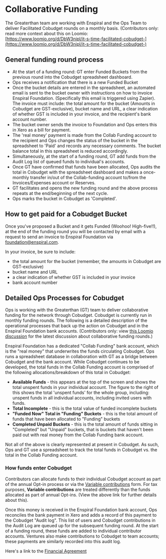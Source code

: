 # Collaborative Funding

The Greaterthan team are working with Enspiral and the Ops Team to deliver Facilitated Cobudget rounds on a monthly basis. \(Contributors only: read more context about this on Loomio: [https://www.loomio.org/d/DbW3nipl/it-s-time-facilitated-cobudget-](https://www.loomio.org/d/DbW3nipl/it-s-time-facilitated-cobudget-)

## General funding round process

* At the start of a funding round: GT enter Funded Buckets from the previous round into the Cobudget spreadsheet dashboard.
* Ops receives a notification that there is a new Funded Bucket
* Once the bucket details are entered in the spreadsheet, an automated email is sent to the bucket owner with instructions on how to invoice Enspiral Foundation. \(Specifically this email is triggered using Zapier\). The invoice must include: the total amount for the bucket \(Amounts in Cobudget are GST-exclusive\), bucket name and URL, a clear indication of whether GST is included in your invoice, and the recipient's bank account number.
* The bucket owner sends the invoice to Foundation and Ops enters this in Xero as a bill for payment.
* The 'real money' payment is made from the Collab Funding account to the recipient and Ops changes the status of the bucket in the spreadsheet to 'Paid' and records any necessary comments. The bucket balance total in this spreadsheet is reduced accordingly. 
* Simultaneously, at the start of a funding round, GT add funds from the Audit Log list of queued funds to individual's accounts.
* Once GT have confirmed that funds have been allocated, Ops audits the total in Cobudget with the spreadsheet dashboard and makes a once-monthly transfer in/out of the Collab-funding account to/from the Invoices/Expenses account or Reserves.
* GT facilitates and opens the new funding round and the above process repeats at the end/beginning of the next cycle.
* Ops marks the bucket in Cobudget as 'Completed'.

## How to get paid for a Cobudget Bucket

Once you've proposed a Bucket and it gets Funded \(Woohoo! High-five!!\), at the end of the funding round you will be contacted by email with a request to send an invoice to Enspiral Foundation via foundation@enspiral.com.

In your invoice, be sure to include:

* the total amount for the bucket \(remember, the amounts in Cobudget are GST-exclusive\)
* bucket name and URL
* a clear indication of whether GST is included in your invoice
* bank account number

## Detailed Ops Processes for Cobudget

Ops is working with the Greaterthan \(GT\) team to deliver collaborative funding for the network through Cobudget. Cobudget is currently run in monthly funding rounds. The following is a detailed description of the operational processes that back up the action on Cobudget and in the Enspiral Foundation bank accounts. \(Contributors only: view [this Loomio discussion](https://www.loomio.org/d/DbW3nipl/it-s-time-facilitated-cobudget-) for the latest discussion about collaborative funding rounds.\)

Enspiral Foundation has a dedicated "Collab Funding" bank account, which is the "real money" that underwrites the funds circulating Cobudget. Ops runs a spreadsheet database in collaboration with GT as a bridge between Cobudget and the bank account. While Cobudget continues to be developed, the total funds in the Collab Funding account is comprised of the following allocations/breakdown of this total in Cobudget:

* **Available Funds** - this appears at the top of the screen and shows the total unspent funds in your individual account. The figure to the right of this shows the total 'unspent funds' for the whole group, including: unspent funds in all individual accounts, including invited users with funds.
* **Total Incomplete** - this is the total value of funded incomplete buckets
* **"Funded Now" Total in "Funding" Buckets** - this is the total amount of funds that have been allocated to "Funding" buckets
* **Completed Unpaid Buckets** - this is the total amount of funds sitting in "Completed" but "Unpaid" buckets, that is buckets that haven't been paid out with real money from the Collab Funding bank account.

Not all of the above is clearly represented at present in Cobudget. As such, Ops and GT use a spreadsheet to track the total funds in Cobudget vs. the total in the Collab Funding account.

### How funds enter Cobudget

Contributors can allocate funds to their individual Cobudget account as part of the annual Opt-in process or via the [Variable contributions](https://handbook.enspiral.com/finances_variable_contributions.html) form. For tax purposes, **Variable contributions** are treated differently than the funds allocated as part of annual Opt-ins. \(View the above link for further details about this\).

Once this money is received in the Enspiral Foundation bank account, Ops reconciles the bank payment in Xero and adds a record of this payment to the Cobudget "Audit log". This list of users and Cobudget contributions in the Audit Log are queued up for the subsequent funding round. At the start of a funding round, these funds are added to individual contributor accounts. Ventures also make contributions to Cobudget to team accounts; these payments are similarly recorded into this audit log.

Here's a link to the [Financial Agreement](https://github.com/enspiral/handbook/tree/d3234f4c1fe3afc87e5231beeb2d3926aee696d2/agreements/financial.html)

